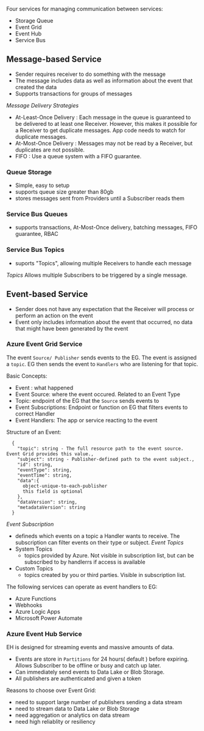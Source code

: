 Four services for managing communication  between services:  
- Storage Queue
- Event Grid
- Event Hub
- Service Bus

## Message-based Service
- Sender requires receiver to do something with the message
- The message includes data as well as information about the event that created the data
- Supports transactions for groups of messages

*Message Delivery Strategies*
- At-Least-Once Delivery : Each message in the queue is guaranteed to be delivered to at least one Receiver. However, this makes it possible for a Receiver to get duplicate messages. App code needs to watch for duplicate messages.
- At-Most-Once Delivery : Messages may not be read by a Receiver, but duplicates are not possible.
- FIFO : Use a queue system with a FIFO guarantee.

### Queue Storage
- Simple, easy to setup
- supports queue size greater than 80gb
- stores messages sent from Providers until a Subscriber reads them

### Service Bus Queues
- supports transactions, At-Most-Once delivery, batching messages, FIFO guarantee, RBAC

### Service Bus Topics
- suports "Topics", allowing multiple Receivers to handle each message

*Topics*
Allows multiple Subscribers to be triggered by a single message.




## Event-based Service
- Sender does not have any expectation that the Receiver will process or perform an action on the event
- Event only includes information about the event that occurred, no data that might have been generated by the event

### Azure Event Grid Service
The event `Source/ Publisher` sends events to the EG. The event is assigned a `topic`. EG then sends the event to `Handlers` who are listening for that topic.  

Basic Concepts:  
- Event : what happened
- Event Source: where the event occured. Related to an Event Type
- Topic: endpoint of the EG that the `Source` sends events to
- Event Subscriptions: Endpoint or function on EG that filters events to correct Handler
- Event Handlers: The app or service reacting to the event

Structure of an Event:
```
  {
    "topic": string - The full resource path to the event source. Event Grid provides this value.,
    "subject": string - Publisher-defined path to the event subject.,
    "id": string,
    "eventType": string,
    "eventTime": string,
    "data":{
      object-unique-to-each-publisher
      this field is optional
    },
    "dataVersion": string,
    "metadataVersion": string
  }
```

*Event Subscription*  
- defineds which events on a topic a Handler wants to receive. The subscription can filter events on their type or subject.
*Event Topics*  
- System Topics
    + topics provided by Azure. Not visible in subscription list, but can be subscribed to by handlerrs if access is available
- Custom Topics
    + topics created by you or third parties. Visible in subscription list.

The following services can operate as event handlers to EG:
- Azure Functions
- Webhooks
- Azure Logic Apps
- Microsoft Power Automate

### Azure Event Hub Service
EH is designed for streaming events and massive amounts of data.
- Events are store in `Partitions` for 24 hours( default ) before expiring. Allows Subscriber to be offline or busy and catch up later.
- Can immediately send events to Data Lake or Blob Storage.
- All publishers are authenticated and given a token

Reasons to choose over Event Grid:  
- need to support large number of publishers sending a data stream
- need to stream data to Data Lake or Blob Storage
- need aggregation or analytics on data stream
- need high reliablity or resiliency